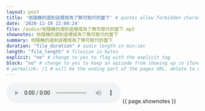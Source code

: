 ```yaml
---
layout: post
title: '他隨機的選到這裡成為了無可取代的當下' # quotes allow forbidden characters like the colon
date: '2020-11-19 22:00:24'
file: /audio/他隨機的選到這裡成為了無可取代的當下.mp3
shownotes: 他隨機的選到這裡成為了無可取代的當下
summary: 他隨機的選到這裡成為了無可取代的當下
duration: "file_duration" # audio length in min:sec
length: "file_length" # filesize in bytes
explicit: "no" # change to yes to flag with the explicit tag
block: "no" # change to yes to keep an episode from showing up in iTunes
# permalink: /1 # will be the ending part of the pages URL, delete to default to the title
---
```


<audio controls>
<source src="{{site.url}}{{site.baseurl}}{{ page.file }}" type="audio/x-mp3">
Your browser does not support the audio element.
</audio>
{{ page.shownotes }}
